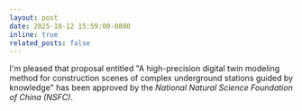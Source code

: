 ```yaml
---
layout: post
date: 2025-10-12 15:59:00-0800
inline: true
related_posts: false
---
```


I'm pleased that proposal entitled "A high-precision digital twin modeling method for construction scenes of complex underground stations guided by knowledge" has been approved by the *National Natural Science Foundation of China (NSFC)*.



